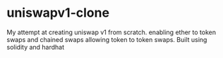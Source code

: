 # uniswapv1-clone
 My attempt at creating uniswap v1 from scratch. enabling ether to token swaps and chained swaps allowing token to token swaps. Built using solidity and hardhat
